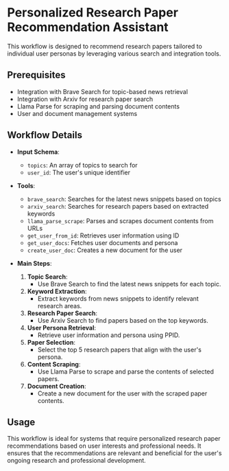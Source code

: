 # Personalized Research Paper Recommendation Assistant

This workflow is designed to recommend research papers tailored to individual user personas by leveraging various search and integration tools.

## Prerequisites

- Integration with Brave Search for topic-based news retrieval
- Integration with Arxiv for research paper search
- Llama Parse for scraping and parsing document contents
- User and document management systems

## Workflow Details

- **Input Schema**:
  - `topics`: An array of topics to search for
  - `user_id`: The user's unique identifier

- **Tools**:
  - `brave_search`: Searches for the latest news snippets based on topics
  - `arxiv_search`: Searches for research papers based on extracted keywords
  - `llama_parse_scrape`: Parses and scrapes document contents from URLs
  - `get_user_from_id`: Retrieves user information using ID
  - `get_user_docs`: Fetches user documents and persona
  - `create_user_doc`: Creates a new document for the user

- **Main Steps**:
  1. **Topic Search**:
     - Use Brave Search to find the latest news snippets for each topic.
  2. **Keyword Extraction**:
     - Extract keywords from news snippets to identify relevant research areas.
  3. **Research Paper Search**:
     - Use Arxiv Search to find papers based on the top keywords.
  4. **User Persona Retrieval**:
     - Retrieve user information and persona using PPID.
  5. **Paper Selection**:
     - Select the top 5 research papers that align with the user's persona.
  6. **Content Scraping**:
     - Use Llama Parse to scrape and parse the contents of selected papers.
  7. **Document Creation**:
     - Create a new document for the user with the scraped paper contents.

## Usage

This workflow is ideal for systems that require personalized research paper recommendations based on user interests and professional needs. It ensures that the recommendations are relevant and beneficial for the user's ongoing research and professional development.
